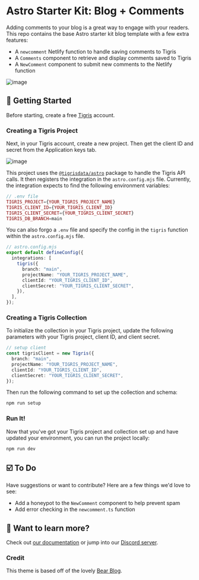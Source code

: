 # Astro Starter Kit: Blog + Comments

Adding comments to your blog is a great way to engage with your readers. This repo contains the base Astro starter kit blog template with a few extra features:

- A `newcomment` Netlify function to handle saving comments to Tigris
- A `Comments` component to retrieve and display comments saved to Tigris
- A `NewComment` component to submit new comments to the Netlify function

![image](https://user-images.githubusercontent.com/1228996/232147989-e7e06ca7-adf8-48d7-a932-666a7325ac62.png)

## 🚀 Getting Started

Before starting, create a free [Tigris](https://console.preview.tigrisdata.cloud/signup) account.

### Creating a Tigris Project

Next, in your Tigris account, create a new project. Then get the client ID and secret from the Application keys tab.

![image](https://user-images.githubusercontent.com/1228996/232148679-704d18fb-4995-4f40-b24e-37f4ba650165.png)

This project uses the [`@tigrisdata/astro`](https://www.npmjs.com/package/@tigrisdata/astro) package to handle the Tigris API calls. It then registers the integration in the `astro.config.mjs` file. Currently, the integration expects to find the following environment variables:

```php
// .env file
TIGRIS_PROJECT={YOUR_TIGRIS_PROJECT_NAME}
TIGRIS_CLIENT_ID={YOUR_TIGRIS_CLIENT_ID}
TIGRIS_CLIENT_SECRET={YOUR_TIGRIS_CLIENT_SECRET}
TIGRIS_DB_BRANCH=main
```

You can also forgo a `.env` file and specify the config in the `tigris` function within the `astro.config.mjs` file.

```ts
// astro.config.mjs
export default defineConfig({
  integrations: [
    tigris({
      branch: "main",
      projectName: "YOUR_TIGRIS_PROJECT_NAME",
      clientId: "YOUR_TIGRIS_CLIENT_ID",
      clientSecret: "YOUR_TIGRIS_CLIENT_SECRET",
    }),
  ],
});
```

### Creating a Tigris Collection

To initialize the collection in your Tigris project, update the following
parameters with your Tigris project, client ID, and client secret.

```ts
// setup client
const tigrisClient = new Tigris({
  branch: "main",
  projectName: "YOUR_TIGRIS_PROJECT_NAME",
  clientId: "YOUR_TIGRIS_CLIENT_ID",
  clientSecret: "YOUR_TIGRIS_CLIENT_SECRET",
});
```

Then run the following command to set up the collection and schema:

```bash
npm run setup
```

### Run It!

Now that you've got your Tigris project and collection set up and have updated your environment, you can run the project locally:

```bash
npm run dev
```

## ☑️ To Do

Have suggestions or want to contribute? Here are a few things we'd love to see:

- Add a honeypot to the `NewComment` component to help prevent spam
- Add error checking in the `newcomment.ts` function

## 👀 Want to learn more?

Check out [our documentation](https://www.tigrisdata.com/docs/) or jump into our [Discord server](https://tigris.dev/discord).

### Credit

This theme is based off of the lovely [Bear Blog](https://github.com/HermanMartinus/bearblog/).
